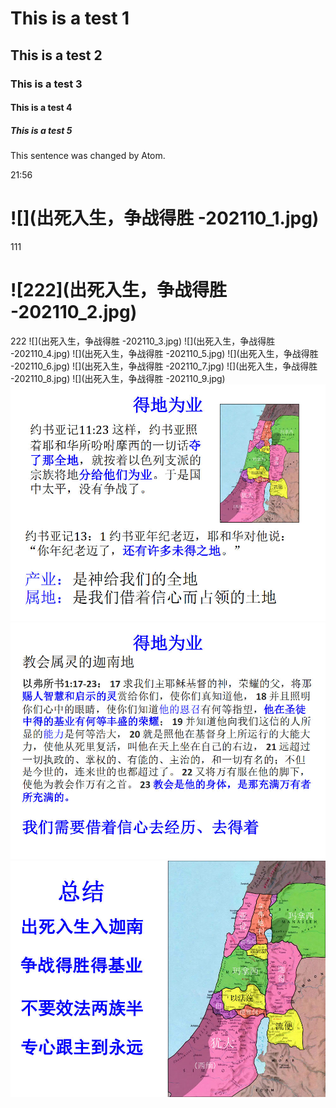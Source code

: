 # This is a test 1
## This is a test 2
### This is a test 3
#### This is a test 4
##### This is a test 5

This sentence was changed by Atom.

21:56

# ![](出死入生，争战得胜 -202110_1.jpg)
111
# ![222](出死入生，争战得胜 -202110_2.jpg)
222
![](出死入生，争战得胜 -202110_3.jpg)
![](出死入生，争战得胜 -202110_4.jpg)
![](出死入生，争战得胜 -202110_5.jpg)
![](出死入生，争战得胜 -202110_6.jpg)
![](出死入生，争战得胜 -202110_7.jpg)
![](出死入生，争战得胜 -202110_8.jpg)
![](出死入生，争战得胜 -202110_9.jpg)
![](202110_31.jpg)
![](202110_32.jpg)
![](202110_33.jpg)
